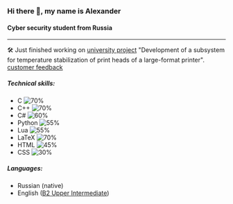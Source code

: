 ### Hi there 👋, my name is Alexander
#### Cyber security student from Russia

___
🛠️ Just finished working on [university project](https://cabinet.miem.hse.ru/#/project/1222/) "Development of a subsystem for temperature stabilization of print heads of a large-format printer". [customer feedback](https://disk.yandex.ru/i/vAqq23aLrrwCiw)

##### Technical skills: 
  - C       ![70%](https://progress-bar.dev/70)
  - C++     ![70%](https://progress-bar.dev/70)
  - C#      ![60%](https://progress-bar.dev/60)
  - Python  ![55%](https://progress-bar.dev/55)
  - Lua     ![55%](https://progress-bar.dev/55)
  - LaTeX   ![70%](https://progress-bar.dev/70)
  - HTML    ![45%](https://progress-bar.dev/45)
  - CSS     ![30%](https://progress-bar.dev/30)
  
 ##### Languages:
  - Russian (native)
  - English ([B2 Upper Intermediate](https://drive.google.com/file/d/1_3wWGuqlEWH-pJUyc5GlHgLHOCVHXFuJ/view?usp=sharing)) 






